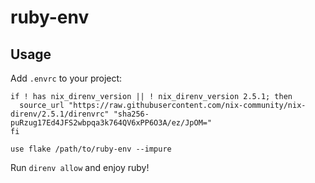 # ruby-env

## Usage

Add `.envrc` to your project:

```
if ! has nix_direnv_version || ! nix_direnv_version 2.5.1; then
  source_url "https://raw.githubusercontent.com/nix-community/nix-direnv/2.5.1/direnvrc" "sha256-puRzug17Ed4JFS2wbpqa3k764QV6xPP6O3A/ez/JpOM="
fi

use flake /path/to/ruby-env --impure
```

Run `direnv allow` and enjoy ruby!

